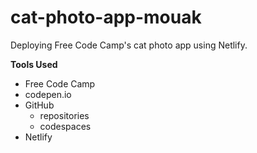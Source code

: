 # cat-photo-app-mouak
Deploying Free Code Camp's cat photo app using Netlify.

**Tools Used**
* Free Code Camp
* codepen.io
* GitHub
    * repositories
    * codespaces
* Netlify